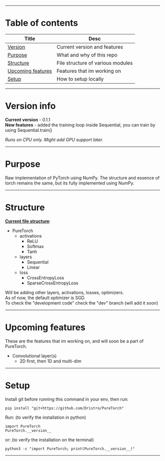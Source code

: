 ***
# Table of contents
|Title|Desc|
|-|-|
|[Version](#version-info)|Current version and features|
|[Purpose](#purpose)|What and why of this repo|
|[Structure](#structure)|File structure of various modules|
|[Upcoming features](#upcoming-features)|Features that im working on|
|[Setup](#setup)|How to setup locally|
****

# Version info
**Current version** - 0.1.1\
**New features** - added the training loop inside Sequential, you can train by using Sequential.train()

*Runs on CPU only. Might add GPU support later.*
****

# Purpose
Raw implementation of PyTorch using NumPy.
The structure and essence of torch remains the same, but its fully implemented using NumPy.
****

# Structure
<u><b>Current file structure</b></u>:
- PureTorch
    - activations
        - ReLU
        - Softmax
        - Tanh
    - layers
        - Sequential
        - Linear
    - loss
        - CrossEntropyLoss
        - SparseCrossEntropyLoss

Will be adding other layers, activations, losses, optimizers.\
As of now, the default optimizer is SGD.\
To check the "development code" check the "dev" branch (will add it soon)
****

# Upcoming features
These are the features that im working on, and will soon be a part of PureTorch.
- Convolutional layer(s)
    - 2D first, then 1D and multi-dim
****

# Setup
Install git before running this command in your env, then run:
```
pip install "git+https://github.com/Dristro/PureTorch"
```
Run: (to verify the installation in python)
```
import PureTorch
PureTorch.__version__
```
or: (to verify the installation on the terminal)
```
python3 -c "import PureTorch; print(PureTorch.__version__)"
```
****